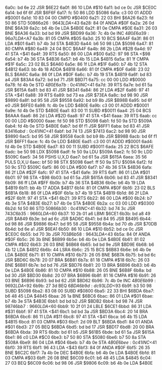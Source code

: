 6a0c: bd 6e 22     JSR    $6E22
6a0f: 86 10        LDA    #$10
6a11: bd ce 0c     JSR    $CE0C
6a14: bd 6f 6f     JSR    $6F6F
6a17: fc 50 86     LDD    $5086
6a1a: c3 00 01     ADDD   #$0001
6a1d: 10 83 04 00  CMPD   #$0400
6a21: 22 03        BHI    $6A26
6a23: fd 50 86     STD    $5086
6a26: 96 43        LDA    <$43
6a28: 84 0f        ANDA   #$0F
6a2a: 26 0d        BNE    $6A39
6a2c: b6 4b 0e     LDA    $4B0E
6a2f: 81 0e        CMPA   #$0E
6a31: 26 03        BNE    $6A36
6a33: bd bd 99     JSR    $BD99
6a36: 7c 4b 0e     INC    $4B0E
6a39: 96 a7        LDA    <$A7
6a3b: 81 05        CMPA   #$05
6a3d: 25 10        BCS    $6A4F
6a3f: 86 01        LDA    #$01
6a41: b7 4b 3d     STA    $4B3D
6a44: b6 50 98     LDA    $5098
6a47: 81 80        CMPA   #$80
6a49: 24 04        BCC    $6A4F
6a4b: 86 2b        LDA    #$2B
6a4d: 97 41        STA    <$41
6a4f: 39           RTS
6a50: 86 00        LDA    #$00
6a52: 97 98        STA    <$98
6a54: b7 4b 36     STA    $4B36
6a57: b6 4b 15     LDA    $4B15
6a5a: 81 1f        CMPA   #$1F
6a5c: 23 02        BLS    $6A60
6a5e: 86 1f        LDA    #$1F
6a60: b7 4b 12     STA    $4B12
6a63: bb 4b 18     ADDA   $4B18
6a66: 81 0f        CMPA   #$0F
6a68: 23 02        BLS    $6A6C
6a6a: 86 0f        LDA    #$0F
6a6c: b7 4b 19     STA    $4B19
6a6f: bd 83 a4     JSR    $83A4
6a72: bd bd 71     JSR    $BD71
6a75: cc 00 00     LDD    #$0000
6a78: fd 4b 0e     STD    $4B0E
6a7b: 0c 41        INC    <$41
6a7d: 39           RTS
6a7e: bd 61 5a     JSR    $615A
6a81: bd 83 41     JSR    $8341
6a84: 86 2f        LDA    #$2F
6a86: 97 41        STA    <$41
6a88: 39           RTS
6a89: bd 73 ea     JSR    $73EA
6a8c: bd 98 90     JSR    $9890
6a8f: bd 95 58     JSR    $9558
6a92: bd b9 8b     JSR    $B98B
6a95: bd 6f e0     JSR    $6FE0
6a98: fc 4b 0e     LDD    $4B0E
6a9b: c3 00 01     ADDD   #$0001
6a9e: fd 4b 0e     STD    $4B0E
6aa1: 83 00 11     SUBD   #$0011
6aa4: 25 04        BCS    $6AAA
6aa6: 86 2d        LDA    #$2D
6aa8: 97 41        STA    <$41
6aaa: 39           RTS
6aab: cc 00 00     LDD    #$0000
6aae: fd 50 98     STD    $5098
6ab1: fd 50 9a     STD    $509A
6ab4: fd 4b 0e     STD    $4B0E
6ab7: bd 6f f1     JSR    $6FF1
6aba: bd 83 41     JSR    $8341
6abd: 0c 41        INC    <$41
6abf: bd 74 13     JSR    $7413
6ac2: bd 98 90     JSR    $9890
6ac5: bd 95 58     JSR    $9558
6ac8: bd b9 8b     JSR    $B98B
6acb: bd 6f f1     JSR    $6FF1
6ace: fc 4b 0e     LDD    $4B0E
6ad1: c3 00 01     ADDD   #$0001
6ad4: fd 4b 0e     STD    $4B0E
6ad7: 83 00 11     SUBD   #$0011
6ada: 25 22        BCS    $6AFE
6adc: be 50 98     LDX    $5098
6adf: fe 50 9a     LDU    $509A
6ae2: fc 50 9c     LDD    $509C
6ae5: 34 56        PSHS   U,X,D
6ae7: bd 61 5a     JSR    $615A
6aea: 35 56        PULS   D,X,U
6aec: bf 50 98     STX    $5098
6aef: ff 50 9a     STU    $509A
6af2: fd 50 9c     STD    $509C
6af5: 86 00        LDA    #$00
6af7: b7 4b 36     STA    $4B36
6afa: 86 2f        LDA    #$2F
6afc: 97 41        STA    <$41
6afe: 39           RTS
6aff: 86 01        LDA    #$01
6b01: 97 98        STA    <$98
6b03: bd 61 5a     JSR    $615A
6b06: bd 83 41     JSR    $8341
6b09: 86 ff        LDA    #$FF
6b0b: b7 4b 36     STA    $4B36
6b0e: b6 4b 19     LDA    $4B19
6b11: bb 4b 17     ADDA   $4B17
6b14: 81 0f        CMPA   #$0F
6b16: 23 02        BLS    $6B1A
6b18: 86 0f        LDA    #$0F
6b1a: b7 4b 19     STA    $4B19
6b1d: 86 2f        LDA    #$2F
6b1f: 97 41        STA    <$41
6b21: 39           RTS
6b22: 86 00        LDA    #$00
6b24: b7 4b 3e     STA    $4B3E
6b27: b7 4b 0e     STA    $4B0E
6b2a: cc 03 00     LDD    #$0300
6b2d: fd 50 86     STD    $5086
6b30: 0c 41        INC    <$41
6b32: bd 74 3c     JSR    $743C
6b35: 96 60        LDA    <$60
6b37: 10 2b 01 a6  LBMI   $6CE1
6b3b: bd a8 49     JSR    $A849
6b3e: bd ad 6c     JSR    $AD6C
6b41: bd 84 95     JSR    $8495
6b44: bd 98 86     JSR    $9886
6b47: bd 95 58     JSR    $9558
6b4a: bd 70 db     JSR    $70DB
6b4d: bd 6e a1     JSR    $6EA1
6b50: 86 10        LDA    #$10
6b52: bd ce 0c     JSR    $CE0C
6b55: bd 70 3b     JSR    $703B
6b58: 96 43        LDA    <$43
6b5a: 84 0f        ANDA   #$0F
6b5c: 26 3b        BNE    $6B99
6b5e: b6 4b 0e     LDA    $4B0E
6b61: 81 02        CMPA   #$02
6b63: 26 03        BNE    $6B68
6b65: bd bd 9e     JSR    $BD9E
6b68: b6 4b 12     LDA    $4B12
6b6b: 44           LSRA
6b6c: 25 15        BCS    $6B83
6b6e: b6 4b 0e     LDA    $4B0E
6b71: 81 10        CMPA   #$10
6b73: 26 05        BNE    $6B7A
6b75: bd bd 6c     JSR    $BD6C
6b78: 20 07        BRA    $6B81
6b7a: 81 18        CMPA   #$18
6b7c: 26 03        BNE    $6B81
6b7e: bd bd 76     JSR    $BD76
6b81: 20 13        BRA    $6B96
6b83: b6 4b 0e     LDA    $4B0E
6b86: 81 10        CMPA   #$10
6b88: 26 05        BNE    $6B8F
6b8a: bd bd 30     JSR    $BD30
6b8d: 20 07        BRA    $6B96
6b8f: 81 16        CMPA   #$16
6b91: 26 03        BNE    $6B96
6b93: bd bd 62     JSR    $BD62
6b96: 7c 4b 0e     INC    $4B0E
6b99: 96 92        LDA    <$92
6b9b: 27 3d        BEQ    $6BDA
6b9d: dc 93        LDD    <$93
6b9f: b3 50 98     SUBD   $5098
6ba2: 83 08 00     SUBD   #$0800
6ba5: 22 33        BHI    $6BDA
6ba7: b6 48 45     LDA    $4845
6baa: 26 1a        BNE    $6BC6
6bac: 86 01        LDA    #$01
6bae: b7 4b 3e     STA    $4B3E
6bb1: bd bd b2     JSR    $BDB2
6bb4: bd 98 74     JSR    $9874
6bb7: 96 60        LDA    <$60
6bb9: 10 2f 01 24  LBLE   $6CE1
6bbd: 86 31        LDA    #$31
6bbf: 97 41        STA    <$41
6bc1: bd bd 3a     JSR    $BD3A
6bc4: 20 14        BRA    $6BDA
6bc6: 86 11        LDA    #$11
6bc8: 97 41        STA    <$41
6bca: b6 4b 15     LDA    $4B15
6bcd: 81 03        CMPA   #$03
6bcf: 2d 09        BLT    $6BDA
6bd1: 84 01        ANDA   #$01
6bd3: 27 05        BEQ    $6BDA
6bd5: bd bd 17     JSR    $BD17
6bd8: 20 00        BRA    $6BDA
6bda: 39           RTS
6bdb: bd 61 b5     JSR    $61B5
6bde: bd 61 5a     JSR    $615A
6be1: 86 c0        LDA    #$C0
6be3: b7 50 80     STA    $5080
6be6: b7 50 8a     STA    $508A
6be9: 86 04        LDA    #$04
6beb: b7 4b 0e     STA    $4B0E
6bee: 0c 41        INC    <$41
6bf0: 39           RTS
6bf1: 96 43        LDA    <$43
6bf3: 84 0f        ANDA   #$0F
6bf5: 26 35        BNE    $6C2C
6bf7: 7a 4b 0e     DEC    $4B0E
6bfa: b6 4b 0e     LDA    $4B0E
6bfd: 81 03        CMPA   #$03
6bff: 26 08        BNE    $6C09
6c01: b6 48 45     LDA    $4845
6c04: 27 03        BEQ    $6C09
6c06: bd 98 06     JSR    $9806
6c09: b6 4b 0e     LDA    $4B0E
